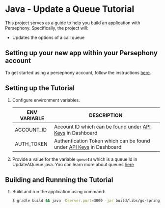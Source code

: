 # Java - Update a Queue Tutorial

This project serves as a guide to help you build an application with Persephony. Specifically, the project will:

- Updates the options of a call queue

## Setting up your new app within your Persephony account

To get started using a persephony account, follow the instructions [here](https://persephony-docs.readme.io/docs/getting-started-with-persephony).

## Setting up the Tutorial

1. Configure environment variables.

   | ENV VARIABLE | DESCRIPTION                                                                                                                               |
   | ------------ | ----------------------------------------------------------------------------------------------------------------------------------------- |
   | ACCOUNT_ID   | Account ID which can be found under [API Keys](https://www.persephony.com/dashboard/portal/account/authentication) in Dashboard           |
   | AUTH_TOKEN   | Authentication Token which can be found under [API Keys](https://www.persephony.com/dashboard/portal/account/authentication) in Dashboard |

2. Provide a value for the variable `queueId` which is a queue Id in UpdateAQueue.java. You can learn more about queues [here](https://docs.persephony.com/reference/call-queues)

## Building and Runnning the Tutorial

1. Build and run the application using command:

   ```bash
   $ gradle build && java -Dserver.port=3000 -jar build/libs/gs-spring-boot-0.1.0.jar
   ```
